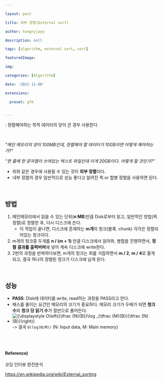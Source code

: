 ```yaml
---

layout: post

title: 외부 정렬(External sort)

author: hungryjayy

description: null

tags: [algorithm, external sort, sort]

featuredImage: 

img: 

categories: [Algorithm]

date: '2021-11-08'

extensions:

  preset: gfm


---
```


: 정렬해야하는 목적 데이터의 양이 큰 경우 사용한다.

<br>

*"메인 메모리의 양이 100MB인데, 정렬해야 할 데이터가 10GB이면 어떻게 해야하는가?"*

*"한 줄에 한 문자열이 쓰여있는 텍스트 파일인데 이게 20GB이다. 어떻게 할 것인가?"*

* 위와 같은 경우에 사용될 수 있는 것이 **외부 정렬**이다.
* 내부 정렬의 경우 일반적으로 성능 좋다고 알려진 퀵 or 합병 정렬을 사용하면 된다.

<br>

## 방법

1. 메인메모리에서 읽을 수 있는 단위(**n MB**)만큼 Disk로부터 읽고, 일반적인 방법(퀵 정렬)로 정렬한 후, 다시 디스크에 쓴다.
   * 이 작업이 끝나면, 디스크에 존재하는 **m개**의 청크(블록. chunk) 각각은 정렬되어있는 청크이다.
2. m개의 청크중 두개를 **n / (m + 1)** 만큼 디스크에서 읽어와, 병합을 진행하면서, **정렬 결과를 출력버퍼**에 넣어 계속 디스크에 write한다.
3. 2번의 과정을 반복하다보면, m개의 청크는 회를 거듭하면서 **m / 2**, **m / 4**로 줄게 되고, 결국 하나의 정렬된 청크가 디스크에 남게 된다.

<br>

## 성능

* **PASS**: Disk에 데이터를 write, read하는 과정을 PASS라고 한다.
* 패스를 줄이는 요건인 메모리의 크기가 중요하다. 메모리 크기가 두배가 되면 **청크 수**와 **청크 당 읽기 수**가 절반으로 줄어든다.
* ![{\displaystyle O\left({\tfrac {N}{B}}\log _{\tfrac {M}{B}}{\tfrac {N}{B}}\right)}](https://wikimedia.org/api/rest_v1/media/math/render/svg/496ff85a291f2a81b89ac3b14929c774ad5c0035) -> 결국 `O(log(N/M))` (N: Input data, M: Main memory)

<br><br>

#### Reference)

코딩 인터뷰 완전분석

https://en.wikipedia.org/wiki/External_sorting